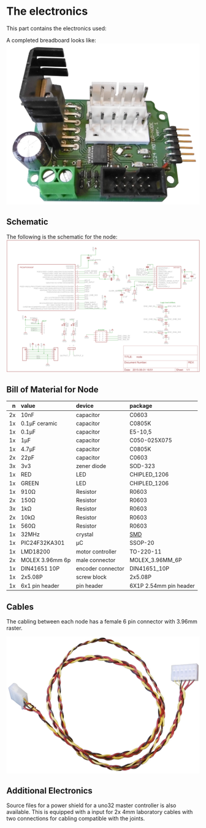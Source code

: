 # The electronics
This part contains the electronics used:

A completed breadboard looks like:
![node schematic](../img/hardware_pcb.JPG)

## Schematic
The following is the schematic for the node:
![node schematic](./node_schematic.png)

## Bill of Material for Node
n | value | device | package
---: | :--- | :--- | :---
2x | 10nF | capacitor | C0603
1x | 0.1&mu;F ceramic | capacitor | C0805K
1x | 0.1&mu;F | capacitor | E5-10,5
1x | 1&mu;F | capacitor | C050-025X075
1x | 4.7&mu;F | capacitor | C0805K
2x | 22pF | capacitor | C0603
3x | 3v3 | zener diode | SOD-323 
1x | RED | LED | CHIPLED_1206
1x | GREEN | LED | CHIPLED_1206
1x | 910&Omega; | Resistor | R0603
2x | 150&Omega; | Resistor | R0603
3x | 1k&Omega; | Resistor | R0603
2x | 10k&Omega; | Resistor | R0603
1x | 560&Omega; | Resistor | R0603
1x | 32MHz | crystal | [SMD](https://www.elfa.se/en/quartz-smd-32-mhz-iqd-lfxtal052187r500/p/17451988)
1x | PIC24F32KA301 | &mu;C | SSOP-20
1x | LMD18200 | motor controller | TO-220-11
2x | MOLEX 3.96mm 6p | male connector | MOLEX_3.96MM_6P
1x | DIN41651 10P | encoder connector | DIN41651_10P
1x | 2x5.08P | screw block | 2x5.08P
1x | 6x1 pin header | pin header | 6X1P 2.54mm pin header

## Cables
The cabling between each node has a female 6 pin connector with 3.96mm raster.

![cable](../img/P_cable_v1.JPG)

## Additional Electronics
Source files for a power shield for a uno32 master controller is also available. This is equipped with a input for 2x 4mm laboratory cables with two connections for cabling compatible with the joints.